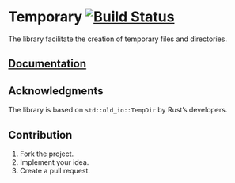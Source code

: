 # Temporary [![Build Status][travis-img]][travis-url]

The library facilitate the creation of temporary files and directories.

## [Documentation][docs]

## Acknowledgments

The library is based on `std::old_io::TempDir` by Rust’s developers.

## Contribution

1. Fork the project.
2. Implement your idea.
3. Create a pull request.

[travis-img]: https://travis-ci.org/stainless-steel/temporary.svg?branch=master
[travis-url]: https://travis-ci.org/stainless-steel/temporary
[docs]: https://stainless-steel.github.io/temporary
